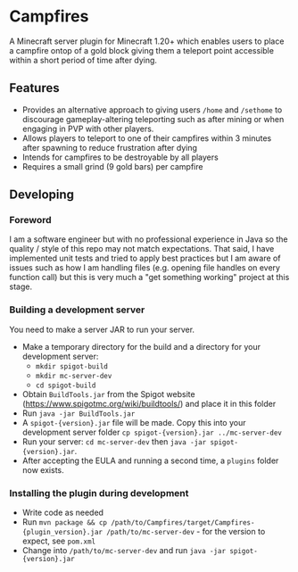 # Campfires
A Minecraft server plugin for Minecraft 1.20+ which enables users to place a campfire ontop of a gold block giving them a teleport point accessible within a short period of time after dying.

## Features
- Provides an alternative approach to giving users `/home` and `/sethome` to discourage gameplay-altering teleporting such as after mining or when engaging in PVP with other players.
- Allows players to teleport to one of their campfires within 3 minutes after spawning to reduce frustration after dying
- Intends for campfires to be destroyable by all players
- Requires a small grind (9 gold bars) per campfire

## Developing
### Foreword
I am a software engineer but with no professional experience in Java so the quality / style of this repo may not match expectations.
That said, I have implemented unit tests and tried to apply best practices but I am aware of issues such as how I am handling files (e.g. opening file handles on every function call) but this is very much a "get something working" project at this stage.

### Building a development server
You need to make a server JAR to run your server.

- Make a temporary directory for the build and a directory for your development server:
  - `mkdir spigot-build`
  - `mkdir mc-server-dev`
  - `cd spigot-build`
- Obtain `BuildTools.jar` from the Spigot website (https://www.spigotmc.org/wiki/buildtools/) and place it in this folder
- Run `java -jar BuildTools.jar`
- A `spigot-{version}.jar` file will be made. Copy this into your development server folder `cp spigot-{version}.jar ../mc-server-dev`
- Run your server: `cd mc-server-dev` then `java -jar spigot-{version}.jar`.
- After accepting the EULA and running a second time, a `plugins` folder now exists.

### Installing the plugin during development
- Write code as needed
- Run `mvn package && cp /path/to/Campfires/target/Campfires-{plugin_version}.jar /path/to/mc-server-dev` - for the version to expect, see `pom.xml`
- Change into `/path/to/mc-server-dev` and run `java -jar spigot-{version}.jar`
